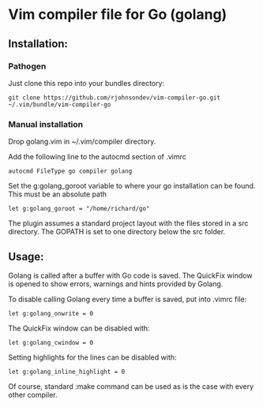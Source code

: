 Vim compiler file for Go (golang)
=================================

Installation:
-------------

### Pathogen

Just clone this repo into your bundles directory:

    git clone https://github.com/rjohnsondev/vim-compiler-go.git ~/.vim/bundle/vim-compiler-go

### Manual installation

Drop golang.vim in ~/.vim/compiler directory.

Add the following line to the autocmd section of .vimrc

    autocmd FileType go compiler golang

Set the g:golang_goroot variable to where your go installation can be
found.  This must be an absolute path

    let g:golang_goroot = "/home/richard/go"

The plugin assumes a standard project layout with the files stored in a
src directory.  The GOPATH is set to one directory below the src folder.

Usage:
------

Golang is called after a buffer with Go code is saved. The QuickFix
window is opened to show errors, warnings and hints provided by Golang.

To disable calling Golang every time a buffer is saved, put into .vimrc file:

    let g:golang_onwrite = 0

The QuickFix window can be disabled with:

    let g:golang_cwindow = 0

Setting highlights for the lines can be disabled with:

    let g:golang_inline_highlight = 0

Of course, standard :make command can be used as is the case with every
other compiler.
